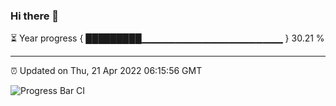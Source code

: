 ### Hi there 👋

⏳ Year progress { █████████▁▁▁▁▁▁▁▁▁▁▁▁▁▁▁▁▁▁▁▁▁ } 30.21 %

---

⏰ Updated on Thu, 21 Apr 2022 06:15:56 GMT

![Progress Bar CI](https://github.com/liununu/liununu/workflows/Progress%20Bar%20CI/badge.svg)
